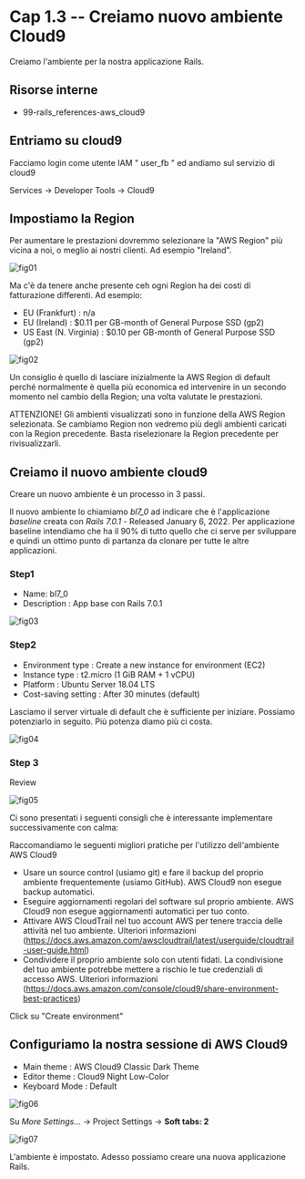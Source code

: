 # <a name="01-01-03"></a> Cap 1.3 -- Creiamo nuovo ambiente Cloud9

Creiamo l'ambiente per la nostra applicazione Rails.




## Risorse interne

- 99-rails_references-aws_cloud9




## Entriamo su cloud9

Facciamo login come utente IAM " user_fb " ed andiamo sul servizio di cloud9

Services -> Developer Tools -> Cloud9




## Impostiamo la Region

Per aumentare le prestazioni dovremmo selezionare la "AWS Region" più vicina a noi, o meglio ai nostri clienti. Ad esempio "Ireland".

![fig01](https://github.com/flaviobordonidev/leanpubabrandnewcms/blob/master/01-base/01-new_app/03_fig01-aws_region.png)

Ma c'è da tenere anche presente ceh ogni Region ha dei costi di fatturazione differenti. Ad esempio: 

* EU (Frankfurt)        : n/a
* EU (Ireland)          : $0.11 per GB-month of General Purpose SSD (gp2) 
* US East (N. Virginia) : $0.10 per GB-month of General Purpose SSD (gp2) 

![fig02](https://github.com/flaviobordonidev/leanpubabrandnewcms/blob/master/01-base/01-new_app/03_fig02-aws_billing.png)

Un consiglio è quello di lasciare inizialmente la AWS Region di default perché normalmente è quella più economica ed intervenire in un secondo momento nel cambio della Region; una volta valutate le prestazioni.

ATTENZIONE! Gli ambienti visualizzati sono in funzione della AWS Region selezionata. Se cambiamo Region non vedremo più degli ambienti caricati con la Region precedente. Basta riselezionare la Region precedente per rivisualizzarli.




## Creiamo il nuovo ambiente cloud9

Creare un nuovo ambiente è un processo in 3 passi.

Il nuovo ambiente lo chiamiamo *bl7_0* ad indicare che è l'applicazione *baseline* creata con *Rails 7.0.1* - Released January 6, 2022.
Per applicazione baseline intendiamo che ha il 90% di tutto quello che ci serve per sviluppare e quindi un ottimo punto di partanza da clonare per tutte le altre applicazioni.


### Step1

- Name: bl7_0
- Description : App base con Rails 7.0.1

![fig03](https://github.com/flaviobordonidev/leanpubabrandnewcms/blob/master/01-base/01-new_app/03_fig03-aws_c9_new_environment_step1.png)


### Step2

- Environment type      : Create a new instance for environment (EC2)
- Instance type         : t2.micro (1 GiB RAM + 1 vCPU)
- Platform              : Ubuntu Server 18.04 LTS
- Cost-saving setting   : After 30 minutes (default)

Lasciamo il server virtuale di default che è sufficiente per iniziare. Possiamo potenziarlo in seguito. Più potenza diamo più ci costa.

![fig04](https://github.com/flaviobordonidev/leanpubabrandnewcms/blob/master/01-base/01-new_app/03_fig04-aws_c9_new_environment_step2.png)


### Step 3

Review

![fig05](https://github.com/flaviobordonidev/leanpubabrandnewcms/blob/master/01-base/01-new_app/03_fig05-aws_c9_new_environment_step3.png)

Ci sono presentati i seguenti consigli che è interessante implementare successivamente con calma:

Raccomandiamo le seguenti migliori pratiche per l'utilizzo dell'ambiente AWS Cloud9

* Usare un source control (usiamo git) e fare il backup del proprio ambiente frequentemente (usiamo GitHub). AWS Cloud9 non esegue backup automatici.
* Eseguire aggiornamenti regolari del software sul proprio ambiente. AWS Cloud9 non esegue aggiornamenti automatici per tuo conto.
* Attivare AWS CloudTrail nel tuo account AWS per tenere traccia delle attività nel tuo ambiente. Ulteriori informazioni (https://docs.aws.amazon.com/awscloudtrail/latest/userguide/cloudtrail-user-guide.html)
* Condividere il proprio ambiente solo con utenti fidati. La condivisione del tuo ambiente potrebbe mettere a rischio le tue credenziali di accesso AWS. Ulteriori informazioni (https://docs.aws.amazon.com/console/cloud9/share-environment-best-practices)

Click su "Create environment"




## Configuriamo la nostra sessione di AWS Cloud9

* Main theme    : AWS Cloud9 Classic Dark Theme
* Editor theme  : Cloud9 Night Low-Color
* Keyboard Mode : Default

![fig06](https://github.com/flaviobordonidev/leanpubabrandnewcms/blob/master/01-base/01-new_app/03_fig06-aws_c9_dark_theme.png)

Su *More Settings...* -> Project Settings -> **Soft tabs: 2**

![fig07](https://github.com/flaviobordonidev/leanpubabrandnewcms/blob/master/01-base/01-new_app/03_fig07-aws_c9_soft_tabs.png)

L'ambiente è impostato. Adesso possiamo creare una nuova applicazione Rails.
